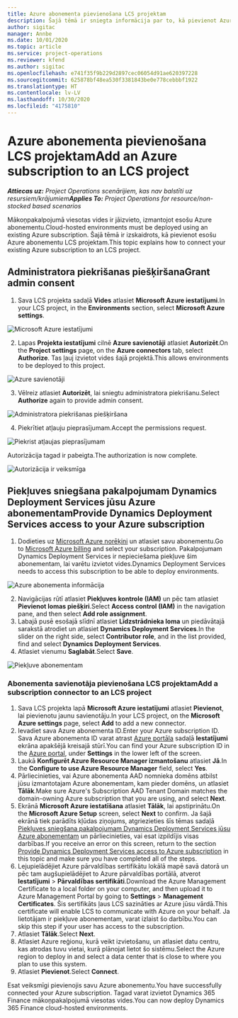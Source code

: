 ```yaml
---
title: Azure abonementa pievienošana LCS projektam
description: Šajā tēmā ir sniegta informācija par to, kā pievienot Azure abonementu LCS projektam.
author: sigitac
manager: Annbe
ms.date: 10/01/2020
ms.topic: article
ms.service: project-operations
ms.reviewer: kfend
ms.author: sigitac
ms.openlocfilehash: e741f35f9b229d2897cec06054d91ae620397228
ms.sourcegitcommit: 625878bf48ea530f3381843be0e778cebbbf1922
ms.translationtype: HT
ms.contentlocale: lv-LV
ms.lasthandoff: 10/30/2020
ms.locfileid: "4175810"
---
```

# <a name="add-an-azure-subscription-to-an-lcs-project"></a><span data-ttu-id="864b7-103">Azure abonementa pievienošana LCS projektam</span><span class="sxs-lookup"><span data-stu-id="864b7-103">Add an Azure subscription to an LCS project</span></span>

<span data-ttu-id="864b7-104">_**Attiecas uz:** Project Operations scenārijiem, kas nav balstīti uz resursiem/krājumiem_</span><span class="sxs-lookup"><span data-stu-id="864b7-104">_**Applies To:** Project Operations for resource/non-stocked based scenarios_</span></span>

<span data-ttu-id="864b7-105">Mākoņpakalpojumā viesotas vides ir jāizvieto, izmantojot esošu Azure abonementu.</span><span class="sxs-lookup"><span data-stu-id="864b7-105">Cloud-hosted environments must be deployed using an existing Azure subscription.</span></span> <span data-ttu-id="864b7-106">Šajā tēmā ir izskaidrots, kā pievienot esošu Azure abonementu LCS projektam.</span><span class="sxs-lookup"><span data-stu-id="864b7-106">This topic explains how to connect your existing Azure subscription to an LCS project.</span></span> 

## <a name="grant-admin-consent"></a><span data-ttu-id="864b7-107">Administratora piekrišanas piešķiršana</span><span class="sxs-lookup"><span data-stu-id="864b7-107">Grant admin consent</span></span>

1. <span data-ttu-id="864b7-108">Sava LCS projekta sadaļā **Vides** atlasiet **Microsoft Azure iestatījumi**.</span><span class="sxs-lookup"><span data-stu-id="864b7-108">In your LCS project, in the **Environments** section, select **Microsoft Azure settings**.</span></span>

![Microsoft Azure iestatījumi](./media/1MicrosoftAzureSettings.png)

2. <span data-ttu-id="864b7-110">Lapas **Projekta iestatījumi** cilnē **Azure savienotāji** atlasiet **Autorizēt**.</span><span class="sxs-lookup"><span data-stu-id="864b7-110">On the **Project settings** page, on the **Azure connectors** tab, select **Authorize**.</span></span> <span data-ttu-id="864b7-111">Tas ļauj izvietot vides šajā projektā.</span><span class="sxs-lookup"><span data-stu-id="864b7-111">This allows environments to be deployed to this project.</span></span>

![Azure savienotāji](./media/2AzureConnectors.png)

3. <span data-ttu-id="864b7-113">Vēlreiz atlasiet **Autorizēt**, lai sniegtu administratora piekrišanu.</span><span class="sxs-lookup"><span data-stu-id="864b7-113">Select **Authorize** again to provide admin consent.</span></span>

![Administratora piekrišanas piešķiršana](./media/3GrantAdminConsent.png)

4. <span data-ttu-id="864b7-115">Piekrītiet atļauju pieprasījumam.</span><span class="sxs-lookup"><span data-stu-id="864b7-115">Accept the permissions request.</span></span>

![Piekrist atļaujas pieprasījumam](./media/4AcceptPermissionRequest.png)

<span data-ttu-id="864b7-117">Autorizācija tagad ir pabeigta.</span><span class="sxs-lookup"><span data-stu-id="864b7-117">The authorization is now complete.</span></span> 

![Autorizācija ir veiksmīga](./media/5AuthorizationComplete.png)

## <a name="provide-dynamics-deployment-services-access-to-your-azure-subscription"></a><a name="provide"></a><span data-ttu-id="864b7-119">Piekļuves sniegšana pakalpojumam Dynamics Deployment Services jūsu Azure abonementam</span><span class="sxs-lookup"><span data-stu-id="864b7-119">Provide Dynamics Deployment Services access to your Azure subscription</span></span>

1. <span data-ttu-id="864b7-120">Dodieties uz [Microsoft Azure norēķini](https://portal.azure.com/#blade/Microsoft\_Azure\_Billing/SubscriptionsBlade) un atlasiet savu abonementu.</span><span class="sxs-lookup"><span data-stu-id="864b7-120">Go to [Microsoft Azure billing](https://portal.azure.com/#blade/Microsoft\_Azure\_Billing/SubscriptionsBlade) and select your subscription.</span></span> <span data-ttu-id="864b7-121">Pakalpojumam Dynamics Deployment Services ir nepieciešama piekļuve šim abonementam, lai varētu izvietot vides.</span><span class="sxs-lookup"><span data-stu-id="864b7-121">Dynamics Deployment Services needs to access this subscription to be able to deploy environments.</span></span>

![Azure abonementa informācija](./media/6AzureSubscription.png)

2. <span data-ttu-id="864b7-123">Navigācijas rūtī atlasiet **Piekļuves kontrole (IAM)** un pēc tam atlasiet **Pievienot lomas piešķiri**.</span><span class="sxs-lookup"><span data-stu-id="864b7-123">Select **Access control (IAM)** in the navigation pane, and then select **Add role assignment**.</span></span>
3. <span data-ttu-id="864b7-124">Labajā pusē esošajā slīdnī atlasiet **Līdzstrādnieka loma** un piedāvātajā sarakstā atrodiet un atlasiet **Dynamics Deployment Services**.</span><span class="sxs-lookup"><span data-stu-id="864b7-124">In the slider on the right side, select **Contributor role**, and in the list provided, find and select **Dynamics Deployment Services**.</span></span> 
4. <span data-ttu-id="864b7-125">Atlasiet vienumu **Saglabāt**.</span><span class="sxs-lookup"><span data-stu-id="864b7-125">Select **Save**.</span></span>

![Piekļuve abonementam](./media/7SubscriptionAccess.png)

### <a name="add-a-subscription-connector-to-an-lcs-project"></a><span data-ttu-id="864b7-127">Abonementa savienotāja pievienošana LCS projektam</span><span class="sxs-lookup"><span data-stu-id="864b7-127">Add a subscription connector to an LCS project</span></span>

1. <span data-ttu-id="864b7-128">Sava LCS projekta lapā **Microsoft Azure iestatījumi** atlasiet **Pievienot**, lai pievienotu jaunu savienotāju.</span><span class="sxs-lookup"><span data-stu-id="864b7-128">In your LCS project, on the **Microsoft Azure settings** page, select **Add** to add a new connector.</span></span>
2. <span data-ttu-id="864b7-129">Ievadiet sava Azure abonementa ID.</span><span class="sxs-lookup"><span data-stu-id="864b7-129">Enter your Azure subscription ID.</span></span> <span data-ttu-id="864b7-130">Sava Azure abonementa ID varat atrast [Azure portāla](https://ms.portal.azure.com/) sadaļā **Iestatījumi** ekrāna apakšējā kreisajā stūrī.</span><span class="sxs-lookup"><span data-stu-id="864b7-130">You can find your Azure subscription ID in the [Azure portal](https://ms.portal.azure.com/), under  **Settings**  in the lower left of the screen.</span></span>
3. <span data-ttu-id="864b7-131">Laukā **Konfigurēt Azure Resource Manager izmantošanu** atlasiet **Jā**.</span><span class="sxs-lookup"><span data-stu-id="864b7-131">In the **Configure to use Azure Resource Manager** field, select **Yes**.</span></span>
4. <span data-ttu-id="864b7-132">Pārliecinieties, vai Azure abonementa AAD nomnieka domēns atbilst jūsu izmantotajam Azure abonementam, kam pieder domēns, un atlasiet **Tālāk**.</span><span class="sxs-lookup"><span data-stu-id="864b7-132">Make sure Azure's Subscription AAD Tenant Domain matches the domain-owning Azure subscription that you are using, and select **Next**.</span></span>
5. <span data-ttu-id="864b7-133">Ekrānā **Microsoft Azure iestatīšana** atlasiet **Tālāk**, lai apstiprinātu.</span><span class="sxs-lookup"><span data-stu-id="864b7-133">On the **Microsoft Azure Setup** screen, select **Next** to confirm.</span></span> <span data-ttu-id="864b7-134">Ja šajā ekrānā tiek parādīts kļūdas ziņojums, atgriezieties šīs tēmas sadaļā [Piekļuves sniegšana pakalpojumam Dynamics Deployment Services jūsu Azure abonementam](#provide) un pārliecinieties, vai esat izpildījis visas darbības.</span><span class="sxs-lookup"><span data-stu-id="864b7-134">If you receive an error on this screen, return to the section [Provide Dynamics Deployment Services access to Azure subscription](#provide) in this topic and make sure you have completed all of the steps.</span></span>
6. <span data-ttu-id="864b7-135">Lejupielādējiet Azure pārvaldības sertifikātu lokālā mapē savā datorā un pēc tam augšupielādējiet to Azure pārvaldības portālā, atverot **Iestatījumi** > **Pārvaldības sertifikāti**.</span><span class="sxs-lookup"><span data-stu-id="864b7-135">Download the Azure Management Certificate to a local folder on your computer, and then upload it to Azure Management Portal by going to **Settings** > **Management Certificates**.</span></span> <span data-ttu-id="864b7-136">Šis sertifikāts ļaus LCS sazināties ar Azure jūsu vārdā.</span><span class="sxs-lookup"><span data-stu-id="864b7-136">This certificate will enable LCS to communicate with Azure on your behalf.</span></span> <span data-ttu-id="864b7-137">Ja lietotājam ir piekļuve abonementam, varat izlaist šo darbību.</span><span class="sxs-lookup"><span data-stu-id="864b7-137">You can skip this step if your user has access to the subscription.</span></span>
7. <span data-ttu-id="864b7-138">Atlasiet **Tālāk**.</span><span class="sxs-lookup"><span data-stu-id="864b7-138">Select  **Next**.</span></span>
8. <span data-ttu-id="864b7-139">Atlasiet Azure reģionu, kurā veikt izvietošanu, un atlasiet datu centru, kas atrodas tuvu vietai, kurā plānojat lietot šo sistēmu.</span><span class="sxs-lookup"><span data-stu-id="864b7-139">Select the Azure region to deploy in and select a data center that is close to where you plan to use this system.</span></span>
9.  <span data-ttu-id="864b7-140">Atlasiet **Pievienot**.</span><span class="sxs-lookup"><span data-stu-id="864b7-140">Select  **Connect**.</span></span>

<span data-ttu-id="864b7-141">Esat veiksmīgi pievienojis savu Azure abonementu.</span><span class="sxs-lookup"><span data-stu-id="864b7-141">You have successfully connected your Azure subscription.</span></span> <span data-ttu-id="864b7-142">Tagad varat izvietot Dynamics 365 Finance mākoņpakalpojumā viesotas vides.</span><span class="sxs-lookup"><span data-stu-id="864b7-142">You can now deploy Dynamics 365 Finance cloud-hosted environments.</span></span>



